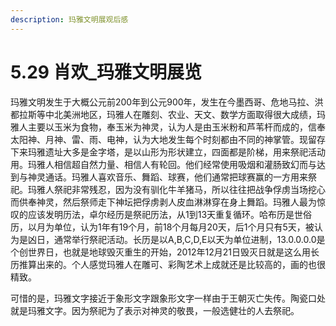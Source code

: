 ```yaml
---
description: 玛雅文明展观后感
---
```


# 5.29 肖欢\_玛雅文明展览

玛雅文明发生于大概公元前200年到公元900年，发生在今墨西哥、危地马拉、洪都拉斯等中北美洲地区，玛雅人在雕刻、农业、天文、数学方面取得很大成绩，玛雅人主要以玉米为食物，奉玉米为神灵，认为人是由玉米粉和芦苇杆而成的，信奉太阳神、月神、雷、雨、电神，认为大地发生每个时刻都由不同的神掌管。现留存下来玛雅遗址大多是金字塔，是以山形为形状建立，四面都是阶梯，用来祭祀活动用。玛雅人相信超自然力量、相信人有轮回。他们经常使用吸烟和灌肠致幻而与达到与神灵通话。玛雅人喜欢音乐、舞蹈、球赛，他们通常把球赛赢的一方用来祭祀。玛雅人祭祀非常残忍，因为没有驯化牛羊猪马，所以往往把战争俘虏当场挖心而供奉神灵，然后祭师走下神坛把俘虏剥人皮血淋淋穿在身上舞蹈。玛雅人最为惊叹的应该发明历法，卓尔经历是祭祀历法，从1到13天重复循环。哈布历是世俗历，以月为单位，认为1年有19个月，前18个月每月20天，后1个月只有5天，被认为是凶日，通常举行祭祀活动。长历是以A,B,C,D,E以天为单位进制，13.0.0.0.0是个创世界日，也就是地球毁灭重生的开始，2012年12月21日毁灭日就是这么用长历推算出来的。个人感觉玛雅人在雕可、彩陶艺术上成就还是比较高的，画的也很精致。

可惜的是，玛雅文字接近于象形文字跟象形文字一样由于王朝灭亡失传。陶瓷口处就是玛雅文字。因为祭祀为了表示对神灵的敬畏，一般选健壮的人去祭祀。  
  


